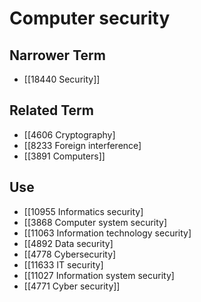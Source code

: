 # Computer security  

## Narrower Term

- [[18440 Security]]  

## Related Term

- [[4606 Cryptography]
- [[8233 Foreign interference]
- [[3891 Computers]]  

## Use

- [[10955 Informatics security]
- [[3868 Computer system security]
- [[11063 Information technology security]
- [[4892 Data security]
- [[4778 Cybersecurity]
- [[11633 IT security]
- [[11027 Information system security]
- [[4771 Cyber security]]  

